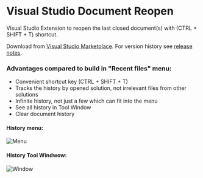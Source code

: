 # Visual Studio Document Reopen
Visual Studio Extension to reopen the last closed document(s) with (CTRL + SHIFT + T) shortcut.

Download from [Visual Studio Marketplace](https://marketplace.visualstudio.com/items?itemName=major.VSDocumentReopen).
For version history see [release notes](https://github.com/majorimi/vs-reopen/blob/master/ReleaseNotes.md).

### Advantages compared to build in "Recent files" menu:
- Convenient shortcut key (CTRL + SHIFT + T)
- Tracks the history by opened solution, not irrelevant files from other solutions
- Infinite history, not just a few which can fit into the menu
- See all history in Tool Window
- Clear document history

#### History menu:
![Menu](https://raw.githubusercontent.com/majorimi/vs-reopen/master/VSDocumentReopen/VSDocumentReopen/Resources/VsToolsMenu.png "Document history menu")

#### History Tool Windwow:
![Window](https://raw.githubusercontent.com/majorimi/vs-reopen/master/VSDocumentReopen/VSDocumentReopen/Resources/VsToolsWindow.png "Document history Tool Window")
